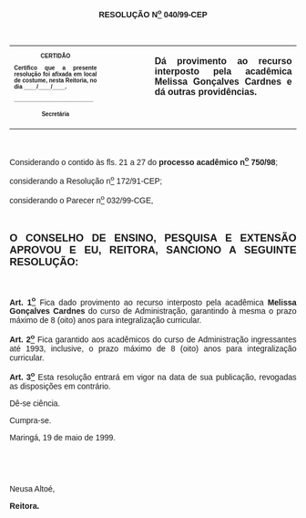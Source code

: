 <BODY>

<B><FONT FACE="Arial"><P ALIGN="CENTER"></P>
<P ALIGN="CENTER">&nbsp;</P>
<P ALIGN="CENTER">&nbsp;</P>
<P ALIGN="CENTER">RESOLU&Ccedil;&Atilde;O  N<U><SUP>o</U></SUP>  040/99-CEP</P>
<P ALIGN="JUSTIFY"></P>
</B><P ALIGN="JUSTIFY">&nbsp;</P></FONT>
<TABLE CELLSPACING=0 BORDER=0 CELLPADDING=7 WIDTH=621>
<TR><TD WIDTH="32%" VALIGN="TOP">
<B><FONT FACE="Arial" SIZE=1><P ALIGN="CENTER">CERTID&Atilde;O</P>
<P ALIGN="JUSTIFY">   Certifico que a presente resolu&ccedil;&atilde;o foi afixada em local de costume, nesta Reitoria, no dia ____/____/____.</P>
<P ALIGN="JUSTIFY"></P>
<P ALIGN="JUSTIFY">_________________________</P>
<P ALIGN="CENTER">Secret&aacute;ria</B></FONT></TD>
<TD WIDTH="17%" VALIGN="TOP">&nbsp;</TD>
<TD WIDTH="52%" VALIGN="TOP">
<B><FONT FACE="Arial"><P ALIGN="JUSTIFY">D&aacute; provimento ao recurso interposto pela acad&ecirc;mica Melissa Gon&ccedil;alves Cardnes e d&aacute; outras provid&ecirc;ncias.</B></FONT></TD>
</TR>
</TABLE>

<FONT FACE="Arial"><P ALIGN="JUSTIFY"></P>
<P ALIGN="JUSTIFY">&nbsp;</P>
<P ALIGN="JUSTIFY">&#9;Considerando o contido &agrave;s fls. 21 a 27 do <B>processo acad&ecirc;mico n<U><SUP>o</U></SUP> 750/98</B>;</P>
<P ALIGN="JUSTIFY">&#9;considerando a Resolu&ccedil;&atilde;o n<U><SUP>o</U></SUP> 172/91-CEP;</P>
<P ALIGN="JUSTIFY">&#9;considerando o Parecer n<U><SUP>o</U></SUP> 032/99-CGE,</P>
<B><P ALIGN="JUSTIFY"></P>
<P ALIGN="JUSTIFY">&nbsp;</P>
</FONT><FONT FACE="Arial" SIZE=4><P ALIGN="JUSTIFY">O CONSELHO DE ENSINO, PESQUISA E EXTENS&Atilde;O APROVOU E EU, REITORA, SANCIONO A SEGUINTE RESOLU&Ccedil;&Atilde;O:</P>
</FONT><FONT FACE="Arial"><P ALIGN="JUSTIFY"></P>
<P ALIGN="JUSTIFY">&nbsp;</P>
</B><P ALIGN="JUSTIFY">&#9;<B>Art. 1<U><SUP>o</B></U></SUP> Fica dado provimento ao recurso interposto pela acad&ecirc;mica <B>Melissa Gon&ccedil;alves Cardnes</B> do curso de Administra&ccedil;&atilde;o, garantindo &agrave; mesma o prazo m&aacute;ximo de 8 (oito) anos para integraliza&ccedil;&atilde;o curricular.</P>
<P ALIGN="JUSTIFY">&#9;<B>Art. 2<U><SUP>o</B></U></SUP> Fica garantido aos acad&ecirc;micos do curso de Administra&ccedil;&atilde;o ingressantes at&eacute; 1993, inclusive, o prazo m&aacute;ximo de 8 (oito) anos para integraliza&ccedil;&atilde;o curricular.</P>
<B><P ALIGN="JUSTIFY">&#9;Art. 3<U><SUP>o</B></U></SUP> Esta resolu&ccedil;&atilde;o entrar&aacute; em vigor na data de sua publica&ccedil;&atilde;o, revogadas as disposi&ccedil;&otilde;es em contr&aacute;rio.</P>
<P ALIGN="JUSTIFY">&#9;D&ecirc;-se ci&ecirc;ncia.</P>
<P ALIGN="JUSTIFY">&#9;Cumpra-se.</P>
<P ALIGN="JUSTIFY"></P>
<P ALIGN="JUSTIFY">&#9;&#9;&#9;&#9;&#9;&#9;&#9;Maring&aacute;, 19 de maio de 1999.</P>
<P ALIGN="JUSTIFY"></P>
<P ALIGN="JUSTIFY">&nbsp;</P>
<P ALIGN="JUSTIFY">&nbsp;</P>
<P ALIGN="JUSTIFY">&#9;&#9;&#9;&#9;&#9;&#9;&#9;Neusa Alto&eacute;,</P>
<P ALIGN="JUSTIFY">&#9;&#9;&#9;&#9;&#9;&#9;&#9;<B>Reitora.</P></B></FONT></BODY>
